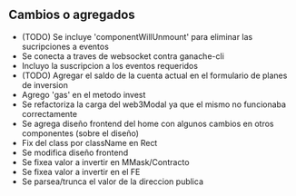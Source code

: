 ## Cambios o agregados

- (TODO) Se incluye 'componentWillUnmount' para eliminar las sucripciones a eventos
- Se conecta a traves de websocket contra ganache-cli
- Incluyo la suscripcion a los eventos requeridos
- (TODO) Agregar el saldo de la cuenta actual en el formulario de planes de inversion
- Agrego 'gas' en el metodo invest
- Se refactoriza la carga del web3Modal ya que el mismo no funcionaba correctamente
- Se agrega diseño frontend del home con algunos cambios en otros componentes (sobre el diseño)
- Fix del class por className en Rect
- Se modifica diseño frontend
- Se fixea valor a invertir en MMask/Contracto
- Se fixea valor a invertir en el FE
- Se parsea/trunca el valor de la direccion publica
